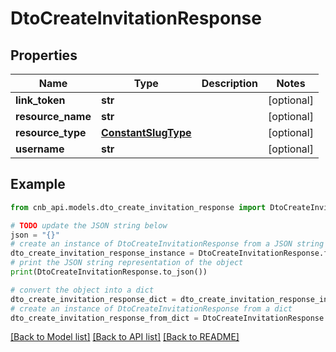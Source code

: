 # DtoCreateInvitationResponse


## Properties

Name | Type | Description | Notes
------------ | ------------- | ------------- | -------------
**link_token** | **str** |  | [optional] 
**resource_name** | **str** |  | [optional] 
**resource_type** | [**ConstantSlugType**](ConstantSlugType.md) |  | [optional] 
**username** | **str** |  | [optional] 

## Example

```python
from cnb_api.models.dto_create_invitation_response import DtoCreateInvitationResponse

# TODO update the JSON string below
json = "{}"
# create an instance of DtoCreateInvitationResponse from a JSON string
dto_create_invitation_response_instance = DtoCreateInvitationResponse.from_json(json)
# print the JSON string representation of the object
print(DtoCreateInvitationResponse.to_json())

# convert the object into a dict
dto_create_invitation_response_dict = dto_create_invitation_response_instance.to_dict()
# create an instance of DtoCreateInvitationResponse from a dict
dto_create_invitation_response_from_dict = DtoCreateInvitationResponse.from_dict(dto_create_invitation_response_dict)
```
[[Back to Model list]](../README.md#documentation-for-models) [[Back to API list]](../README.md#documentation-for-api-endpoints) [[Back to README]](../README.md)


